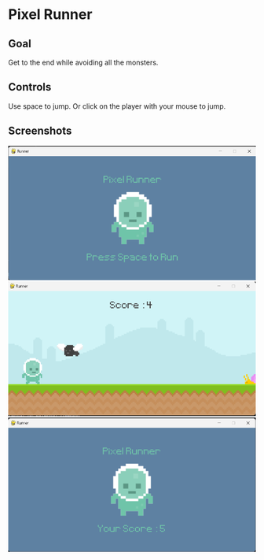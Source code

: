 # Pixel Runner

## Goal

Get to the end while avoiding all the monsters. 

## Controls

Use space to jump. Or click on the player with your mouse to jump.

## Screenshots

![Intro Screem](https://raw.githubusercontent.com/ChaitanyaParmar/Pixel-Runner/main/Screenshots/intro_screen.png)
![Play Screen](https://raw.githubusercontent.com/ChaitanyaParmar/Pixel-Runner/main/Screenshots/play_screen.png)
![After Screen](https://raw.githubusercontent.com/ChaitanyaParmar/Pixel-Runner/main/Screenshots/after_screen.png)
